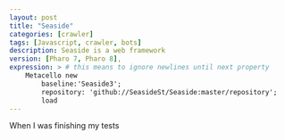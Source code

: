 ```yaml
---
layout: post
title: "Seaside"
categories: [crawler]
tags: [Javascript, crawler, bots]
description: Seaside is a web framework
version: [Pharo 7, Pharo 8],
expression: > # this means to ignore newlines until next property
    Metacello new
        baseline:'Seaside3';
        repository: 'github://SeasideSt/Seaside:master/repository';
        load
---
```


When I was finishing my tests